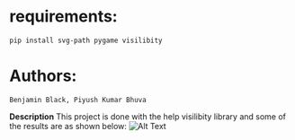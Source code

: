 # requirements:

    pip install svg-path pygame visilibity

# Authors:
    Benjamin Black, Piyush Kumar Bhuva
    
**Description**
This project is done with the help visilibity library and some of the results are as shown below:
![Alt Text](https://github.com/Godcreatebugs/Agent-Theif-2-Sum-Intelligent-Game/blob/master/report_videos/cluttered_static_path.gif)
